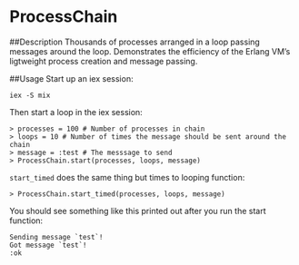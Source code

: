 ProcessChain
============

##Description
Thousands of processes arranged in a loop passing messages around the loop. Demonstrates the efficiency of the Erlang VM’s ligtweight process creation and message passing.

##Usage
Start up an iex session:

    iex -S mix

Then start a loop in the iex session:

    > processes = 100 # Number of processes in chain
    > loops = 10 # Number of times the message should be sent around the chain
    > message = :test # The messsage to send
    > ProcessChain.start(processes, loops, message)

`start_timed` does the same thing but times to looping function:

    > ProcessChain.start_timed(processes, loops, message)

You should see something like this printed out after you run the start function:

    Sending message `test`!
    Got message `test`!
    :ok
